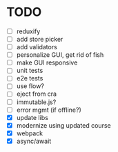# TODO

- [ ] reduxify
- [ ] add store picker
- [ ] add validators
- [ ] personalize GUI, get rid of fish
- [ ] make GUI responsive
- [ ] unit tests
- [ ] e2e tests
- [ ] use flow?
- [ ] eject from cra
- [ ] immutable.js?
- [ ] error mgmt (if offline?)
- [x] update libs
- [x] modernize using updated course
- [x] webpack
- [x] async/await